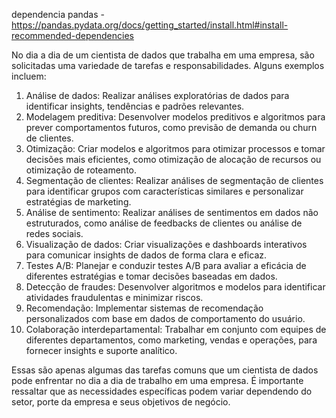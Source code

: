 dependencia pandas - https://pandas.pydata.org/docs/getting_started/install.html#install-recommended-dependencies





No dia a dia de um cientista de dados que trabalha em uma empresa, são solicitadas uma variedade de tarefas e responsabilidades. Alguns exemplos incluem:

1. Análise de dados: Realizar análises exploratórias de dados para identificar insights, tendências e padrões relevantes.
2. Modelagem preditiva: Desenvolver modelos preditivos e algoritmos para prever comportamentos futuros, como previsão de demanda ou churn de clientes.
3. Otimização: Criar modelos e algoritmos para otimizar processos e tomar decisões mais eficientes, como otimização de alocação de recursos ou otimização de roteamento.
4. Segmentação de clientes: Realizar análises de segmentação de clientes para identificar grupos com características similares e personalizar estratégias de marketing.
5. Análise de sentimento: Realizar análises de sentimentos em dados não estruturados, como análise de feedbacks de clientes ou análise de redes sociais.
6. Visualização de dados: Criar visualizações e dashboards interativos para comunicar insights de dados de forma clara e eficaz.
7. Testes A/B: Planejar e conduzir testes A/B para avaliar a eficácia de diferentes estratégias e tomar decisões baseadas em dados.
8. Detecção de fraudes: Desenvolver algoritmos e modelos para identificar atividades fraudulentas e minimizar riscos.
9. Recomendação: Implementar sistemas de recomendação personalizados com base em dados de comportamento do usuário.
10. Colaboração interdepartamental: Trabalhar em conjunto com equipes de diferentes departamentos, como marketing, vendas e operações, para fornecer insights e suporte analítico.

Essas são apenas algumas das tarefas comuns que um cientista de dados pode enfrentar no dia a dia de trabalho em uma empresa. É importante ressaltar que as necessidades específicas podem variar dependendo do setor, porte da empresa e seus objetivos de negócio.